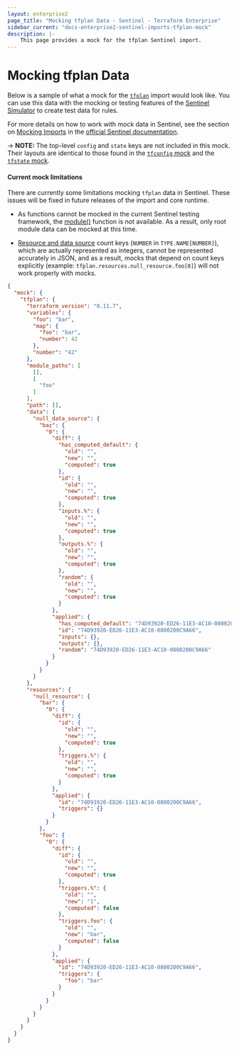 ```yaml
---
layout: enterprise2
page_title: "Mocking tfplan Data - Sentinel - Terraform Enterprise"
sidebar_current: "docs-enterprise2-sentinel-imports-tfplan-mock"
description: |-
    This page provides a mock for the tfplan Sentinel import.
---
```


# Mocking tfplan Data

Below is a sample of what a mock for the [`tfplan`][ref-tfplan] import would
look like. You can use this data with the mocking or testing features of the
[Sentinel Simulator][ref-sentinel-simulator] to create test data for rules.

[ref-tfplan]: /docs/enterprise/sentinel/import/tfplan.html
[ref-sentinel-simulator]: https://docs.hashicorp.com/sentinel/commands/

For more details on how to work with mock data in Sentinel, see the section on
[Mocking Imports][ref-mocking-imports] in the [official Sentinel
documentation][ref-official-sentinel-documentation].

[ref-mocking-imports]: https://docs.hashicorp.com/sentinel/writing/imports#mocking-imports
[ref-official-sentinel-documentation]: https://docs.hashicorp.com/sentinel/

-> **NOTE:** The top-level `config` and `state` keys are not included in this
mock. Their layouts are identical to those found in the [`tfconfig`
mock][ref-tfconfig-mock] and the [`tfstate` mock][ref-tfstate-mock].

[ref-tfconfig-mock]: /docs/enterprise/sentinel/import/mock-tfconfig.html
[ref-tfstate-mock]: /docs/enterprise/sentinel/import/mock-tfstate.html

#### Current mock limitations

There are currently some limitations mocking `tfplan` data in Sentinel. These
issues will be fixed in future releases of the import and core runtime.

* As functions cannot be mocked in the current Sentinel testing framework, the
  [module()][ref-module] function is not available. As a result, only root
  module data can be mocked at this time.

[ref-module]: /docs/enterprise/sentinel/import/tfplan.html#function-module-

* [Resource and data source][resource-and-data-source] count keys (`NUMBER` in
  `TYPE.NAME[NUMBER]`), which are actually represented as integers, cannot be
  represented accurately in JSON, and as a result, mocks that depend on count keys
  explicitly (example: `tfplan.resources.null_resource.foo[0]`) will not work
  properly with mocks.

[resource-and-data-source]: /docs/enterprise/sentinel/import/tfplan.html#namespace-resources-data-sources

```json
{
  "mock": {
    "tfplan": {
      "terraform_version": "0.11.7",
      "variables": {
        "foo": "bar",
        "map": {
          "foo": "bar",
          "number": 42
        },
        "number": "42"
      },
      "module_paths": [
        [],
        [
          "foo"
        ]
      ],
      "path": [],
      "data": {
        "null_data_source": {
          "baz": {
            "0": {
              "diff": {
                "has_computed_default": {
                  "old": "",
                  "new": "",
                  "computed": true
                },
                "id": {
                  "old": "",
                  "new": "",
                  "computed": true
                },
                "inputs.%": {
                  "old": "",
                  "new": "",
                  "computed": true
                },
                "outputs.%": {
                  "old": "",
                  "new": "",
                  "computed": true
                },
                "random": {
                  "old": "",
                  "new": "",
                  "computed": true
                }
              },
              "applied": {
                "has_computed_default": "74D93920-ED26-11E3-AC10-0800200C9A66",
                "id": "74D93920-ED26-11E3-AC10-0800200C9A66",
                "inputs": {},
                "outputs": {},
                "random": "74D93920-ED26-11E3-AC10-0800200C9A66"
              }
            }
          }
        }
      },
      "resources": {
        "null_resource": {
          "bar": {
            "0": {
              "diff": {
                "id": {
                  "old": "",
                  "new": "",
                  "computed": true
                },
                "triggers.%": {
                  "old": "",
                  "new": "",
                  "computed": true
                }
              },
              "applied": {
                "id": "74D93920-ED26-11E3-AC10-0800200C9A66",
                "triggers": {}
              }
            }
          },
          "foo": {
            "0": {
              "diff": {
                "id": {
                  "old": "",
                  "new": "",
                  "computed": true
                },
                "triggers.%": {
                  "old": "",
                  "new": "1",
                  "computed": false
                },
                "triggers.foo": {
                  "old": "",
                  "new": "bar",
                  "computed": false
                }
              },
              "applied": {
                "id": "74D93920-ED26-11E3-AC10-0800200C9A66",
                "triggers": {
                  "foo": "bar"
                }
              }
            }
          }
        }
      }
    }
  }
}
```
